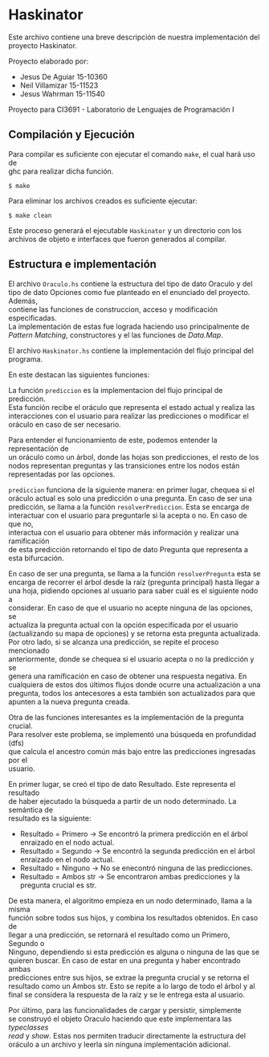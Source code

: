 # Haskinator

Este archivo contiene una breve descripción de nuestra implementación del \
proyecto Haskinator.

Proyecto elaborado por:

- Jesus De Aguiar 15-10360
- Neil Villamizar 15-11523
- Jesus Wahrman   15-11540

Proyecto para CI3691 - Laboratorio de Lenguajes de Programación I

## Compilación y Ejecución

Para compilar es suficiente con ejecutar el comando `make`, el cual hará uso de \
ghc para realizar dicha función.
 
`$ make`

Para eliminar los archivos creados es suficiente ejecutar:

`$ make clean`

Este proceso generará el ejecutable `Haskinator` y un directorio con los \
archivos de objeto e interfaces que fueron generados al compilar.

## Estructura e implementación

El archivo `Oraculo.hs` contiene la estructura del tipo de dato Oraculo y del \
tipo de dato Opciones como fue planteado en el enunciado del proyecto. Además, \
contiene las funciones de construccion, acceso y modificación especificadas. \
La implementación de estas fue lograda haciendo uso principalmente de  \
*Pattern Matching*, constructores y el las funciones de *Data.Map*. 

El archivo `Haskinator.hs` contiene la implementación del flujo principal del\
programa.

En este destacan las siguientes funciones:

La función `prediccion` es la implementacion del flujo principal de predicción.\
Esta función recibe el oráculo que representa el estado actual y realiza las \
interacciones con el usuario para realizar las predicciones o modificar el \
oráculo en caso de ser necesario.

Para entender el funcionamiento de este, podemos entender la representación de \
un oráculo como un árbol, donde las hojas son predicciones, el resto de los \
nodos representan preguntas y las transiciones entre los nodos están \
representadas por las opciones. 

`prediccion` funciona de la siguiente manera: en primer lugar, chequea si el \
oráculo actual es solo una predicción o una pregunta. En caso de ser una \
predicción, se llama a la función `resolverPrediccion`. Esta se encarga de \
interactuar con el usuario para preguntarle si la acepta o no. En caso de que no,\
interactua con el usuario para obtener más información y realizar una ramificación\
de esta predicción retornando el tipo de dato Pregunta que representa a esta bifurcación. 

En caso de ser una pregunta, se llama a la función `resolverPregunta` esta se \
encarga de recorrer el árbol desde la raíz (pregunta principal) hasta llegar a\
una hoja, pidiendo opciones al usuario para saber cuál es el siguiente nodo a \
considerar. En caso de que el usuario no acepte ninguna de las opciones, se \
actualiza la pregunta actual con la opción especificada por el usuario \
(actualizando su mapa de opciones) y se retorna esta pregunta actualizada. \
Por otro lado, si se alcanza una predicción, se repite el proceso mencionado \
anteriormente, donde se chequea si el usuario acepta o no la predicción y se \
genera una ramificación en caso de obtener una respuesta negativa. En \
cualquiera de estos dos últimos flujos donde ocurre una actualización a una \
pregunta, todos los antecesores a esta también son actualizados para que \
apunten a la nueva pregunta creada.

Otra de las funciones interesantes es la implementación de la pregunta crucial. \
Para resolver este problema, se implementó una búsqueda en profundidad (dfs)    \
que calcula el ancestro común más bajo entre las predicciones ingresadas por el \
usuario.

En primer lugar, se creó el tipo de dato Resultado. Este representa el resultado\
de haber ejecutado la búsqueda a partir de un nodo determinado. La semántica de \
 resultado es la siguiente:

- Resultado = Primero -> Se encontró la primera predicción en el árbol enraizado
en el nodo actual.
- Resultado = Segundo -> Se encontró la segunda predicción en el árbol enraizado
en el nodo actual.
- Resultado = Ninguno -> No se enecontró ninguna de las predicciones.
- Resultado = Ambos str -> Se encontraron ambas predicciones y la pregunta 
crucial es str.

De esta manera, el algoritmo empieza en un nodo determinado, llama a la misma \
función sobre todos sus hijos, y combina los resultados obtenidos. En caso de \
llegar a una predicción, se retornará el resultado como un Primero, Segundo o \
Ninguno, dependiendo si esta predicción es alguna o ninguna de las que se \
quieren buscar. En caso de estar en una pregunta y haber encontrado ambas \
predicciones entre sus hijos, se extrae la pregunta crucial y se retorna el \
resultado como un Ambos str. Esto se repite a lo largo de todo el árbol y al \
final se considera la respuesta de la raíz y se le entrega esta al usuario.

Por último, para las funcionalidades de cargar y persistir, simplemente \
se construyó el objeto Oraculo haciendo que este implementara las *typeclasses* \
*read* y *show*. Estas nos permiten traducir directamente la estructura del \
oráculo a un archivo y leerla sin ninguna implementación adicional.
